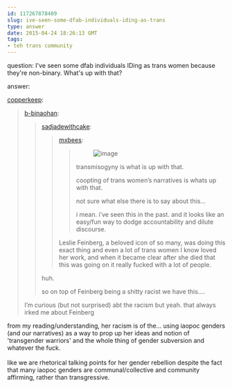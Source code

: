 ```yaml
---
id: 117267878409
slug: ive-seen-some-dfab-individuals-iding-as-trans
type: answer
date: 2015-04-24 18:26:13 GMT
tags:
- teh trans community
---
```

question: I've seen some dfab individuals IDing as trans women because they're non-binary. What's up with that?

answer: <p><a href="http://copperkeep.tumblr.com/post/117267045556/ive-seen-some-dfab-individuals-iding-as-trans" class="tumblr_blog">copperkeep</a>:</p>

<blockquote><p><a href="http://xd.binaohan.org/post/117265627429/ive-seen-some-dfab-individuals-iding-as-trans" class="tumblr_blog">b-binaohan</a>:</p>

<blockquote><p><a href="http://sadjadewithcake.tumblr.com/post/117259109013/ive-seen-some-dfab-individuals-iding-as-trans" class="tumblr_blog">sadjadewithcake</a>:</p>

<blockquote><p><a class="tumblr_blog" href="http://mxb.ca/post/117245047829/ive-seen-some-dfab-individuals-iding-as-trans">mxbees</a>:</p>

<blockquote><p><figure data-orig-height="160" data-orig-width="245"><img src="https://31.media.tumblr.com/74d720148ef406c2edcda8f8e65eb322/tumblr_inline_nnb67o1Rcs1rdzs46_500.gif" data-orig-height="160" data-orig-width="245" alt="image"/></figure></p>

<p>transmisogyny is what is up with that. </p>

<p>coopting of trans women’s narratives is whats up with that. </p>

<p>not sure what else there is to say about this… </p>

<p>i mean. i’ve seen this in the past. and it looks like an easy/fun way to dodge accountability and dilute discourse. </p></blockquote><p>Leslie Feinberg, a beloved icon of so many, was doing this exact thing and even a lot of trans women I know loved her work, and when it became clear after she died that this was going on it really fucked with a lot of people.</p></blockquote>

<p>huh.</p>

<p>so on top of Feinberg being a shitty racist we have this….</p></blockquote>

<p>I&rsquo;m curious (but not surprised)  abt the racism but yeah. that always irked me about Feinberg</p></blockquote>

<p>from my reading/understanding, her racism is of the... using iaopoc genders (and our narratives) as a way to prop up her ideas and notion of 'transgender warriors' and the whole thing of gender subversion and whatever the fuck.<br/><br/>like we are rhetorical talking points for her gender rebellion despite the fact that many iaopoc genders are communal/collective and community affirming, rather than transgressive. </p>